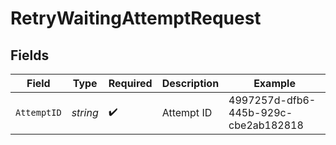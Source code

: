 # RetryWaitingAttemptRequest


## Fields

| Field                                | Type                                 | Required                             | Description                          | Example                              |
| ------------------------------------ | ------------------------------------ | ------------------------------------ | ------------------------------------ | ------------------------------------ |
| `AttemptID`                          | *string*                             | :heavy_check_mark:                   | Attempt ID                           | 4997257d-dfb6-445b-929c-cbe2ab182818 |
